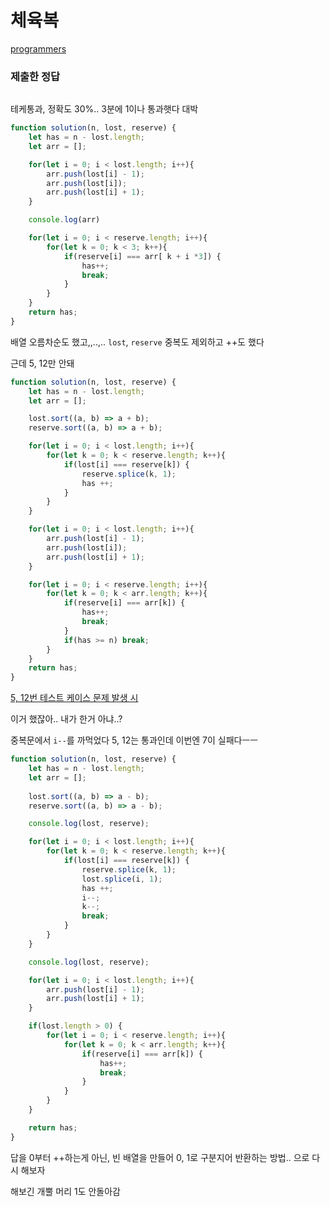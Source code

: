 # 체육복

[programmers](https://programmers.co.kr/learn/courses/30/lessons/42862)

### 제출한 정답
```js
```

테케통과, 정확도 30%.. 3분에 1이나 통과햇다 대박
```js
function solution(n, lost, reserve) {
    let has = n - lost.length;
    let arr = [];

    for(let i = 0; i < lost.length; i++){
        arr.push(lost[i] - 1);
        arr.push(lost[i]);
        arr.push(lost[i] + 1);
    }

    console.log(arr)

    for(let i = 0; i < reserve.length; i++){
        for(let k = 0; k < 3; k++){
            if(reserve[i] === arr[ k + i *3]) {
                has++;
                break;
            }
        }
    }
    return has;
}
```

배열 오름차순도 했고,,..,.. `lost`, `reserve` 중복도 제외하고 ++도 했다

근데 5, 12만 안돼
```js
function solution(n, lost, reserve) {
    let has = n - lost.length;
    let arr = [];

    lost.sort((a, b) => a + b);
    reserve.sort((a, b) => a + b);

    for(let i = 0; i < lost.length; i++){
        for(let k = 0; k < reserve.length; k++){
            if(lost[i] === reserve[k]) {
                reserve.splice(k, 1);
                has ++;
            }
        }
    }

    for(let i = 0; i < lost.length; i++){
        arr.push(lost[i] - 1);
        arr.push(lost[i]);
        arr.push(lost[i] + 1);
    }

    for(let i = 0; i < reserve.length; i++){
        for(let k = 0; k < arr.length; k++){
            if(reserve[i] === arr[k]) {
                has++;
                break;
            }
            if(has >= n) break;
        }
    }
    return has;
}
```
[5, 12번 테스트 케이스 문제 발생 시](https://programmers.co.kr/questions/21442)

이거 했잖아.. 내가 한거 아냐..?

중복문에서 `i--`를 까먹었다 5, 12는 통과인데 이번엔 7이 실패다ㅡㅡ

```js
function solution(n, lost, reserve) {
    let has = n - lost.length;
    let arr = [];
    
    lost.sort((a, b) => a - b);
    reserve.sort((a, b) => a - b);

    console.log(lost, reserve);

    for(let i = 0; i < lost.length; i++){
        for(let k = 0; k < reserve.length; k++){
            if(lost[i] === reserve[k]) {
                reserve.splice(k, 1);
                lost.splice(i, 1);
                has ++;
                i--;
                k--;
                break;
            }
        }
    }

    console.log(lost, reserve);

    for(let i = 0; i < lost.length; i++){
        arr.push(lost[i] - 1);
        arr.push(lost[i] + 1);
    }

    if(lost.length > 0) {
        for(let i = 0; i < reserve.length; i++){
            for(let k = 0; k < arr.length; k++){
                if(reserve[i] === arr[k]) {
                    has++;
                    break;
                }
            }
        }
    }

    return has;
}
```

답을 0부터 ++하는게 아닌, 빈 배열을 만들어 0, 1로 구분지어 반환하는 방법.. 으로 다시 해보자

해보긴 개뿔 머리 1도 안돌아감